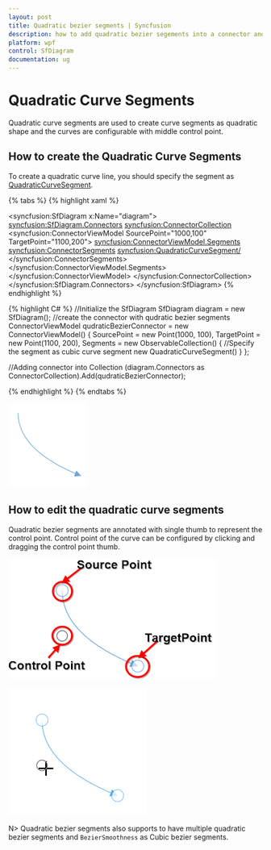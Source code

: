 ```yaml
---
layout: post
title: Quadratic bezier segments | Syncfusion
description: how to add quadratic bezier segements into a connector and how to edit the quadratic bezier segments
platform: wpf
control: SfDiagram
documentation: ug
---
```


# Quadratic Curve Segments

Quadratic curve segments are used to create curve segments as quadratic shape and the curves are configurable with middle control point. 

## How to create the Quadratic Curve Segments

To create a quadratic curve line, you should specify the segment as [QuadraticCurveSegment](https://help.syncfusion.com/cr/wpf/Syncfusion.UI.Xaml.Diagram.QuadraticCurveSegment.html).

{% tabs %}
{% highlight xaml %}
<!--Initialize the Sfdiagram-->
<syncfusion:SfDiagram x:Name="diagram">
    <syncfusion:SfDiagram.Connectors>
        <!--Initialize the Connector Collection-->
        <syncfusion:ConnectorCollection>
            <!--create the connector with qudratic curve segments-->
            <syncfusion:ConnectorViewModel SourcePoint="1000,100" TargetPoint="1100,200">
                <syncfusion:ConnectorViewModel.Segments>
                    <syncfusion:ConnectorSegments>
                        <!--Specify the segment as cubic curve segment-->
                        <syncfusion:QuadraticCurveSegment/>
                    </syncfusion:ConnectorSegments>
                </syncfusion:ConnectorViewModel.Segments>
            </syncfusion:ConnectorViewModel>
        </syncfusion:ConnectorCollection>
    </syncfusion:SfDiagram.Connectors>
</syncfusion:SfDiagram>
{% endhighlight %}

{% highlight C# %}
//Initialize the SfDiagram
SfDiagram diagram = new SfDiagram();
//create the connector with qudratic bezier segments
ConnectorViewModel qudraticBezierConnector = new ConnectorViewModel()
{
    SourcePoint = new Point(1000, 100),
    TargetPoint = new Point(1100, 200),
    Segments = new ObservableCollection<IConnectorSegment>()
    {
        //Specify the segment as cubic curve segment
        new QuadraticCurveSegment()
    }
};

//Adding connector into Collection
(diagram.Connectors as ConnectorCollection).Add(qudraticBezierConnector);

{% endhighlight %}
{% endtabs %}

![Cubic curve segments](Connector_images/QudraticBezier.PNG)

## How to edit the quadratic curve segments

Quadratic bezier segments are annotated with single thumb to represent the control point. Control point of the curve can be configured by clicking and dragging the control point thumb.

![quadratic curve segments](Connector_images/QudraticBezierControlPoint.png)

![quadratic curve segments](Connector_images/QudraticEditing.gif)

N> Quadratic bezier segments also supports to have multiple quadratic bezier segments and `BezierSmoothness` as Cubic bezier segments.




